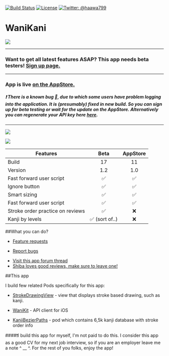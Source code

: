 

[![Build Status](https://www.bitrise.io/app/f239dd7cb0f88557.svg?token=CGKNLjMOWmO_jit_I8AM4Q&branch=master)](https://www.bitrise.io/app/f239dd7cb0f88557)
[![License](https://img.shields.io/badge/license-GNU-green.svg?style=flat)](https://github.com/haawa799/WaniKani-iOS/blob/master/LICENSE)
[![Twitter: @haawa799](https://img.shields.io/badge/contact-@haawa799-blue.svg?style=flat)](https://twitter.com/haawa799)

# WaniKani

![](http://cl.ly/16022v122G0y/Untitled%204.png)

--------------------------------
### Want to get all latest features ASAP? This app needs beta testers! [Sign up page.](https://wanikani-ios.herokuapp.com)


--------------------------------
### App is live [on the AppStore.](https://itunes.apple.com/us/app/wanikani/id1034355141?mt=8) 

##### ❗️ There is a known bug 🐛, due to which some users have problem logging into the application. It is (presumably) fixed in new build. So you can sign up for beta testing or wait for the update on the AppStore. Alternatively you can regenerate your API key here [here](https://www.wanikani.com/account).
-----------------------

![](http://cl.ly/0A23390u2f3q/Screen%20Shot%202016-01-07%20at%202.19.41%20AM.png)

![](http://cl.ly/0N1u1N0C1u1y/ezgif.com-gif-maker%20(1).gif)

| Features                             | Beta            | AppStore      |
| -------------------------------------|:---------------:|:-------------:|
| Build                                | 17              |   11          | 
| Version                              | 1.2             |   1.0         | 
| Fast forward user script             | ✅              | ✅           |
| Ignore button                        | ✅              | ✅           |
| Smart sizing                         | ✅              | ✅           |
| Fast forward user script             | ✅              | ✅           |
| Stroke order practice on reviews     | ✅              | ❌           |
| Kanji by levels                      | ✅ (sort of..)  | ❌           |


##What you can do?

* [Feature requests](https://github.com/haawa799/WaniKani-iOS/issues)
- [Report bugs](https://github.com/haawa799/WaniKani-iOS/issues)
+ [Visit this app forum thread](https://www.wanikani.com/chat/api-and-third-party-apps/9946)
+ [Shiba loves good reviews, make sure to leave one!](https://itunes.apple.com/us/app/wanikani/id1034355141?mt=8)

##This app

I build few related Pods specifically for this app:

* [StrokeDrawingView](https://github.com/haawa799/StrokeDrawingView) - view that displays stroke based drawing, such as kanji.
- [WaniKit](https://github.com/haawa799/WaniKit) - API client for iOS
+ [KanjiBezierPaths](https://github.com/haawa799/KanjiBezierPaths) - pod which contains 6,5k kanji database with stroke order info


####❗️I build this app for myself, I'm not paid to do this. I consider this app as a good CV for my next job interview, so if you are an employer leave me a note ^ __ ^. For the rest of you folks, enjoy the app!
